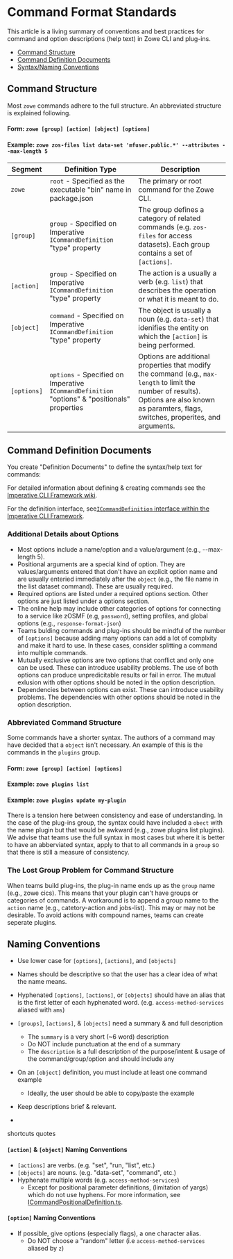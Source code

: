 # Command Format Standards
This article is a living summary of conventions and best practices for command and option descriptions (help text) in Zowe CLI and plug-ins. 

- [Command Structure](#zowe-cli-command-structure)
- [Command Definition Documents](#command-definition-documents)
- [Syntax/Naming Conventions](#syntax-naming-conventions)

## Command Structure
Most `zowe` commands adhere to the full structure. An abbreviated structure is explained following. 

#### Form: `zowe [group] [action] [object] [options]`
#### Example: `zowe zos-files list data-set 'mfuser.public.*' --attributes --max-length 5`

Segment | Definition Type | Description
--- | --- | ---
`zowe` | `root` - Specified as the executable "bin" name in package.json | The primary or root command for the Zowe CLI.
`[group]` | `group` - Specified on Imperative `ICommandDefinition` "type" property | The group defines a category of related commands (e.g. `zos-files` for access datasets). Each group contains a set of `[actions]`.
`[action]` | `group` - Specified on Imperative `ICommandDefinition` "type" property | The action is a usually a verb (e.g. `list`) that describes the operation or what it is meant to do. 
`[object]` | `command` - Specified on Imperative `ICommandDefinition` "type" property | The object is usually a noun (e.g. `data-set`) that idenifies the entity on which the `[action]` is being performed. 
`[options]` | `options` - Specified on Imperative `ICommandDefinition` "options" & "positionals" properties | Options are additional properties that modify the command (e.g., `max-length` to limit the number of results).  Options are also known as paramters, flags, switches, properites, and arguments. 

## Command Definition Documents

You create "Definition Documents" to define the syntax/help text for commands:

For detailed information about defining & creating commands see the [Imperative CLI Framework wiki](https://github.com/zowe/imperative/wiki).

For the definition interface, see[`ICommandDefinition` interface within the Imperative CLI Framework](https://github.com/zowe/imperative/blob/master/packages/cmd/src/doc/ICommandDefinition.ts).

### Additional Details about Options
- Most options include a name/option and a value/argument (e.g., --max-length 5). 
- Positional arguments are a special kind of option. They are values/arguments entered that don't have an explicit option name and are usually enteried immediately after the `object` (e.g., the file name in the list dataset command). These are usually required.
- Required options are listed under a required options section. Other options are just listed under a options section. 
- The online help may include other categories of options for connecting to a service like zOSMF (e.g, `password`), setting profiles, and global options (e.g., `response-format-json`)
- Teams bulding commands and plug-ins should be mindful of the number of `[options]` because adding many options can add a lot of complxity and make it hard to use. In these cases, consider splitting a command into multiple commands. 
- Mutually exclusive options are two options that conflict and only one can be used. These can introduce usability problems. The use of both options can produce unpredicitable results or fail in error. The mutual exlusion with other options should be noted in the option description. 
- Dependencies between options can exist. These can introduce usability problems. The dependencies with other options should be noted in the option description.

### Abbreviated Command Structure 
Some commands have a shorter syntax. The authors of a command may have decided that a `object` isn't necessary. An example of this is the commands in the `plugins` group. 
#### Form: `zowe [group] [action] [options]`
#### Example: `zowe plugins list`
#### Example: `zowe plugins update my-plugin`
There is a tension here between consistency and ease of understanding. In the case of the plug-ins group, the syntax could have included a `obect` with the name plugin but that would be awkward (e.g., zowe plugins list plugins). We advise that teams use the full syntax in most cases but where it is better to have an abberviated syntax, apply to that to all commands in a `group` so that there is still a measure of consistency.

### The Lost Group Problem for Command Structure
When teams build plug-ins, the plug-in name ends up as the `group` name (e.g., zowe cics). This means that your plugin can't have groups or categories of commands. A workaround is to append a group name to the `action` name (e.g., catetory-action and jobs-list). This may or may not be desirable. To avoid actions with compound names, teams can create seperate plugins. 

## Naming Conventions
- Use lower case for `[options]`, `[actions]`, and `[objects]`
- Names should be descriptive so that the user has a clear idea of what the name means.
- Hyphenated `[options]`, `[actions]`, or `[objects]` should have an alias that is the first letter of each hyphenated word. (e.g. `access-method-services` aliased with `ams`)
- `[groups]`, `[actions]`, & `[objects]` need a summary & and full description 
    - The `summary` is a very short (~6 word) description
    - Do NOT include punctuation at the end of a summary
    - The `description` is a full description of the purpose/intent & usage of the command/group/option and should include any 
-  On an `[object]` definition, you must include at least one command example
    -  Ideally, the user should be able to copy/paste the example

- Keep descriptions brief & relevant. 
* 
shortcuts
quotes

#### `[action]` & `[object]` Naming Conventions
- `[actions]` are verbs. (e.g. "set", "run, "list", etc.)
- `[objects]` are nouns. (e.g. "data-set", "command", etc.)
- Hyphenate multiple words (e.g. `access-method-services`)
    - Except for positional parameter definitions, (limitation of yargs) which do not use hyphens. For more information, see [ICommandPositionalDefinition.ts](https://github.com/zowe/imperative/blob/master/packages/cmd/src/doc/option/ICommandPositionalDefinition.ts). 

#### `[option]` Naming Conventions
- If possible, give options (especially flags), a one character alias. 
    - Do NOT choose a "random" letter (i.e `access-method-services` aliased by `z`)






